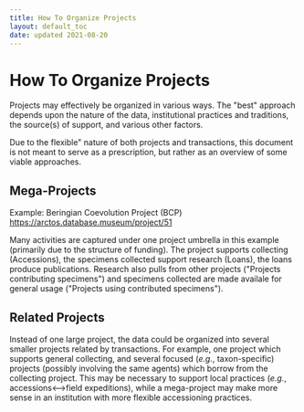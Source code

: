 ```yaml
---
title: How To Organize Projects
layout: default_toc
date: updated 2021-08-20
---
```


# How To Organize Projects

Projects may effectively be organized in various ways. The "best" approach depends upon the nature of the data,
institutional practices and traditions, the source(s) of support, and various other factors.

Due to the flexible" nature of both projects and transactions, this document is not meant to
serve as a prescription, but rather as an overview of some viable approaches. 

## Mega-Projects


Example: Beringian Coevolution Project (BCP) https://arctos.database.museum/project/51

Many activities are captured under one project umbrella in this example (primarily due to the structure
of funding). The project supports collecting (Accessions), the specimens collected support research (Loans),
the loans produce publications. Research also pulls from other projects ("Projects contributing specimens") and
specimens collected are made availale for general usage ("Projects using contributed specimens").

## Related Projects

Instead of one large project, the data could be organized into several smaller projects related by transactions.
For example, one project which supports general collecting,
and several focused (_e.g._, taxon-specific) projects (possibly involving the same agents) which borrow from the 
collecting project. This may be necessary to support local practices (_e.g._, accessions<-->field expeditions), 
while a mega-project may make more sense in an institution with more flexible accessioning practices.
